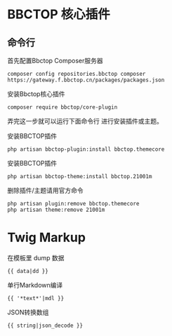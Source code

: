 # BBCTOP 核心插件

## 命令行

首先配置Bbctop Composer服务器
```
composer config repositories.bbctop composer https://gateway.f.bbctop.cn/packages/packages.json
```

安装Bbctop核心插件
```
composer require bbctop/core-plugin
```

弄完这一步就可以运行下面命令行 进行安装插件或主题。

安装BBCTOP插件
```
php artisan bbctop-plugin:install bbctop.themecore
```

安装BBCTOP插件
```
php artisan bbctop-theme:install bbctop.21001m
```

删除插件/主题请用官方命令
```
php artisan plugin:remove bbctop.themecore
php artisan theme:remove 21001m
```

# Twig Markup

在模板里 dump 数据
```
{{ data|dd }}
```

单行Markdown编译
```
{{ '*text*'|mdl }}
```

JSON转换数组
```
{{ string|json_decode }}
```

